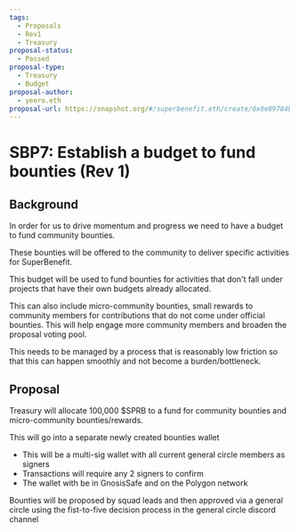 ```yaml
---
tags:
  - Proposals
  - Rev1
  - Treasury
proposal-status:
  - Passed
proposal-type:
  - Treasury
  - Budget
proposal-author:
  - yeoro.eth
proposal-url: https://snapshot.org/#/superbenefit.eth/create/0x8e89784b520c90e43299c40fa1751b0a1ed01711259a0bdcf57bfc90bf201b01
---
```

# SBP7: Establish a budget to fund bounties (Rev 1)

## Background
In order for us to drive momentum and progress we need to have a budget to fund community bounties.

These bounties will be offered to the community to deliver specific activities for SuperBenefit.

This budget will be used to fund bounties for activities that don't fall under projects that have their own budgets already allocated.

This can also include micro-community bounties, small rewards to community members for contributions that do not come under official bounties. This will help engage more community members and broaden the proposal voting pool.

This needs to be managed by a process that is reasonably low friction so that this can happen smoothly and not become a burden/bottleneck. 

## Proposal
Treasury will allocate 100,000 $SPRB to a fund for community bounties and micro-community bounties/rewards.

This will go into a separate newly created bounties wallet
- This will be a multi-sig wallet with all current general circle members as signers 
- Transactions will require any 2 signers to confirm
- The wallet with be in GnosisSafe and on the Polygon network

Bounties will be proposed by squad leads and then approved via a general circle using the fist-to-five decision process in the general circle discord channel  
